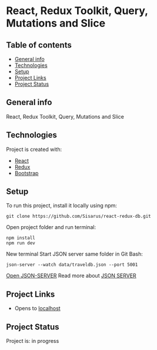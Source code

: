 # React, Redux Toolkit, Query, Mutations and Slice

## Table of contents
* [General info](#general-info)
* [Technologies](#technologies)
* [Setup](#setup)
* [Project Links](#project-links)
* [Project Status](#project-status)

## General info
React, Redux Toolkit, Query, Mutations and Slice

## Technologies
Project is created with:
* [React](https://react.dev/)
* [Redux](https://redux.js.org/)
* [Bootstrap](https://getbootstrap.com/)

## Setup
To run this project, install it locally using npm:
```
git clone https://github.com/Sisarus/react-redux-db.git
```

Open project folder and run terminal:
```
npm install
npm run dev
```
New terminal Start JSON server same folder in Git Bash:
```
json-server --watch data/traveldb.json --port 5001
```
[Open JSON-SERVER](http://localhost:5001/destination)
Read more about [JSON SERVER](https://www.npmjs.com/package/json-server)

## Project Links

* Opens to [localhost](http://localhost:3000/)

## Project Status
Project is: in progress

<!--complete / no longer being worked on. If you are no longer working on it, provide reasons why. -->
